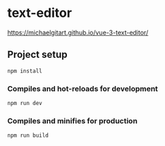 # text-editor

https://michaelgitart.github.io/vue-3-text-editor/

## Project setup
```
npm install
```

### Compiles and hot-reloads for development
```
npm run dev
```

### Compiles and minifies for production
```
npm run build
```
